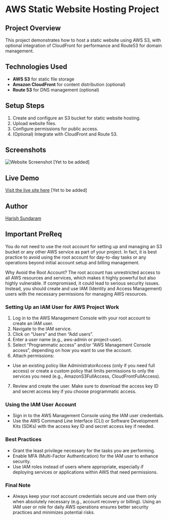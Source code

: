 # AWS Static Website Hosting Project

## Project Overview
This project demonstrates how to host a static website using AWS S3, with optional integration of CloudFront for performance and Route53 for domain management.

## Technologies Used
- **AWS S3** for static file storage
- **Amazon CloudFront** for content distribution (optional)
- **Route 53** for DNS management (optional)

## Setup Steps
1. Create and configure an S3 bucket for static website hosting.
2. Upload website files.
3. Configure permissions for public access.
4. (Optional) Integrate with CloudFront and Route 53.

## Screenshots
![Website Screenshot](link-to-screenshot) [Yet to be added]

## Live Demo
[Visit the live site here](http://your-site-url.com) [Yet to be added]

## Author
[Harish Sundaram](https://github.com/harishsun)

## Important PreReq

You do not need to use the root account for setting up and managing an S3 bucket or any other AWS service as part of your project. In fact, it is best practice to avoid using the root account for day-to-day tasks or any operations beyond initial account setup and billing management.

Why Avoid the Root Account?
The root account has unrestricted access to all AWS resources and services, which makes it highly powerful but also highly vulnerable. If compromised, it could lead to serious security issues. Instead, you should create and use IAM (Identity and Access Management) users with the necessary permissions for managing AWS resources.

### Setting Up an IAM User for AWS Project Work
1. Log in to the AWS Management Console with your root account to create an IAM user.
2. Navigate to the IAM service.
3. Click on “Users” and then “Add users”.
4. Enter a user name (e.g., aws-admin or project-user).
5. Select “Programmatic access” and/or “AWS Management Console access”, depending on how you want to use the account.
6. Attach permissions:
 - Use an existing policy like AdministratorAccess (only if you need full access) or create a custom policy that limits permissions to only the services you need (e.g., AmazonS3FullAccess, CloudFrontFullAccess).
7. Review and create the user. Make sure to download the access key ID and secret access key if you choose programmatic access.
### Using the IAM User Account
 - Sign in to the AWS Management Console using the IAM user credentials.
 - Use the AWS Command Line Interface (CLI) or Software Development Kits (SDKs) with the access key ID and secret access key if needed.
### Best Practices
 - Grant the least privilege necessary for the tasks you are performing.
 - Enable MFA (Multi-Factor Authentication) for the IAM user to enhance security.
 - Use IAM roles instead of users where appropriate, especially if deploying services or applications within AWS that need permissions.
### Final Note
 - Always keep your root account credentials secure and use them only when absolutely necessary (e.g., account recovery or billing). Using an IAM user or role for daily AWS operations ensures better security practices and minimizes potential risks.
